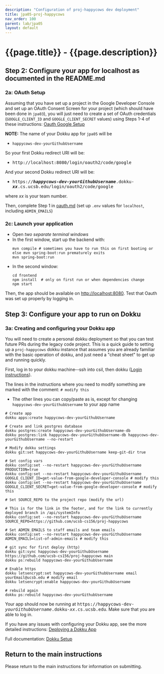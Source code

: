 ```yaml
---
description: "Configuration of proj-happycows dev deployment"
title: jpa05-proj-happycows
nav_order: 100
parent: lab/jpa05
layout: default
---
```


# {{page.title}} - {{page.description}}


## Step 2: Configure your app for localhost as documented in the README.md

### 2a: OAuth Setup

Assuming that you have set up a project in the Google Developer Console and set up an OAuth Consent Screen for your project (which should have been done in `jpa03`), you will just need to create a set of OAuth credentials (`GOOGLE_CLIENT_ID` and `GOOGLE_CLIENT_SECRET` values) using Steps 1-4 of these instructions: [Oauth Google Setup](https://ucsb-cs156.github.io/topics/oauth/oauth_google_setup.html) 

**NOTE:** The name of your Dokku app for `jpa05` will be
* `happycows-dev-yourGithubUsername`

So your first Dokku redirect URI will be:
* <tt>http://localhost:8080/login/oauth2/code/google</tt>

And your second Dokku redirect URI will be:
* <tt>https://<b><i>happycows-dev-yourGithubUsername</i></b>.dokku-<b><i>xx</i></b>.cs.ucsb.edu/login/oauth2/code/google</tt>

where <i>xx</i> is your team number.

Then, complete Step 1 in [oauth.md](https://github.com/ucsb-cs156/proj-happycows/blob/main/docs/oauth.md) (set up `.env` values for `localhost`, including `ADMIN_EMAILS`)

### 2c: Launch your application

* Open *two separate terminal windows*  
* In the first window, start up the backend with:
  ``` 
  mvn compile # sometimes you have to run this on first booting or else mvn spring-boot:run prematurely exits
  mvn spring-boot:run
  ```
* In the second window:
  ```
  cd frontend
  npm install  # only on first run or when dependencies change
  npm start
  ```

Then, the app should be available on <http://localhost:8080>. Test that Oauth was set up properly by logging in. 


## Step 3: Configure your app to run on Dokku

### 3a: Creating and configuring your Dokku app

You will need to create a personal dokku deployment so that you can test future PRs during the legacy code project. This is a quick guide to setting up a `proj-happycows` dokku instance that assumes you are already familiar with the basic operation of dokku, and just need a "cheat sheet" to get up and running quickly. 

First, log in to your dokku machine--ssh into csil, then dokku ([Login instructions](https://ucsb-cs156.github.io/topics/dokku/logging_in.html)). 

The lines in the instructions where you need to modify something are marked with the comment: `# modify this`

* The other lines you can copy/paste as is, except for changing `happycows-dev-yourGithubUsername` to your app name

```
# Create app
dokku apps:create happycows-dev-yourGithubUsername

# Create and link postgres database
dokku postgres:create happycows-dev-yourGithubUsername-db
dokku postgres:link happycows-dev-yourGithubUsername-db happycows-dev-yourGithubUsername --no-restart

# Modify dokku settings
dokku git:set happycows-dev-yourGithubUsername keep-git-dir true

# Set config vars
dokku config:set --no-restart happycows-dev-yourGithubUsername PRODUCTION=true
dokku config:set --no-restart happycows-dev-yourGithubUsername GOOGLE_CLIENT_ID=get-value-from-google-developer-console # modify this
dokku config:set --no-restart happycows-dev-yourGithubUsername GOOGLE_CLIENT_SECRET=get-value-from-google-developer-console # modify this

# Set SOURCE_REPO to the project repo (modify the url)

# This is for the link in the footer, and for the link to currently deployed branch in /api/systemInfo
dokku config:set --no-restart happycows-dev-yourGithubUsername SOURCE_REPO=https://github.com/ucsb-cs156/proj-happycows

# Set ADMIN_EMAILS to staff emails and team emails
dokku config:set --no-restart happycows-dev-yourGithubUsername ADMIN_EMAILS=list-of-admin-emails # modify this

# git sync for first deploy (http)
dokku git:sync happycows-dev-yourGithubUsername https://github.com/ucsb-cs156/proj-happycows main   
dokku ps:rebuild happycows-dev-yourGithubUsername

# Enable https
dokku letsencrypt:set happycows-dev-yourGithubUsername email yourEmail@ucsb.edu # modify email
dokku letsencrypt:enable happycows-dev-yourGithubUsername

# rebuild again
dokku ps:rebuild happycows-dev-yourGithubUsername
```

Your app should now be running at <tt>https://happycows-dev-<i>yourGithubUsername</i>.dokku-<i>xx</i>.cs.ucsb.edu</tt>. Make sure that you are able to log in.  

If you have any issues with configuring your Dokku app, see the more detailed instructions: [Deploying a Dokku App](https://ucsb-cs156.github.io/topics/dokku/deploying_an_app.html)

Full documentation: [Dokku Setup](https://ucsb-cs156.github.io/topics/dokku/)


## Return to the main instructions

Please return to the main instructions 
for information on submitting.
